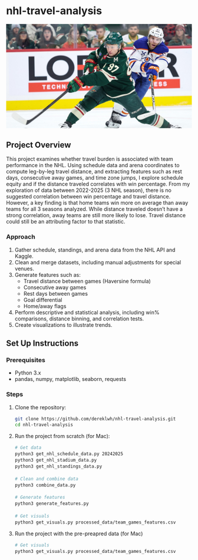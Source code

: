 # nhl-travel-analysis
![NHL Hockey](assets/hockey_photo.jpg)

## Project Overview
This project examines whether travel burden is associated with team performance in the NHL. Using schedule data and arena coordinates to compute leg-by-leg travel distance, and extracting features such as rest days, consecutive away games, and time zone jumps, I explore schedule equity and if the distance traveled correlates with win percentage. From my exploration of data between 2022-2025 (3 NHL season), there is no suggested correlation between win percentage and travel distance. However, a key finding is that home teams win more on average than away teams for all 3 seasons analyzed. While distance traveled doesn’t have a strong correlation, away teams are still more likely to lose. Travel distance could still be an attributing factor to that statistic.

### Approach
1. Gather schedule, standings, and arena data from the NHL API and Kaggle.
2. Clean and merge datasets, including manual adjustments for special venues.
3. Generate features such as:
    - Travel distance between games (Haversine formula)
    - Consecutive away games
    - Rest days between games
    - Goal differential
    - Home/away flags
4. Perform descriptive and statistical analysis, including win% comparisons, distance binning, and correlation tests.
5. Create visualizations to illustrate trends.

## Set Up Instructions
### Prerequisites
- Python 3.x
- pandas, numpy, matplotlib, seaborn, requests

### Steps

1. Clone the repository:

   ```bash
   git clone https://github.com/dereklwh/nhl-travel-analysis.git
   cd nhl-travel-analysis
   ```

2. Run the project from scratch (for Mac):

   ```bash
   # Get data
   python3 get_nhl_schedule_data.py 20242025
   python3 get_nhl_stadium_data.py
   python3 get_nhl_standings_data.py

   # Clean and combine data
   python3 combine_data.py

   # Generate features
   python3 generate_features.py

   # Get visuals
   python3 get_visuals.py processed_data/team_games_features.csv
   ```

3. Run the project with the pre-preapred data (for Mac)
   ```bash
   # Get visuals
   python3 get_visuals.py processed_data/team_games_features.csv
   ```

